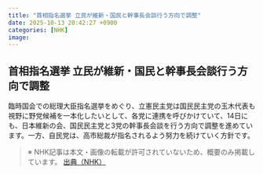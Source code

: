 ```yaml
---
title: "首相指名選挙 立民が維新・国民と幹事長会談行う方向で調整"
date: 2025-10-13 20:42:27 +0900
categories: [NHK]
image: 
---
```

## 首相指名選挙 立民が維新・国民と幹事長会談行う方向で調整

臨時国会での総理大臣指名選挙をめぐり、立憲民主党は国民民主党の玉木代表も視野に野党候補を一本化したいとして、各党に連携を呼びかけていて、14日にも、日本維新の会、国民民主党と3党の幹事長会談を行う方向で調整を進めています。一方、自民党は、高市総裁が指名されるよう努力を続けていく方針です。

> ※ NHK記事は本文・画像の転載が許可されていないため、概要のみ掲載しています。
[出典（NHK）](http://www3.nhk.or.jp/news/html/20251014/k10014948591000.html)
